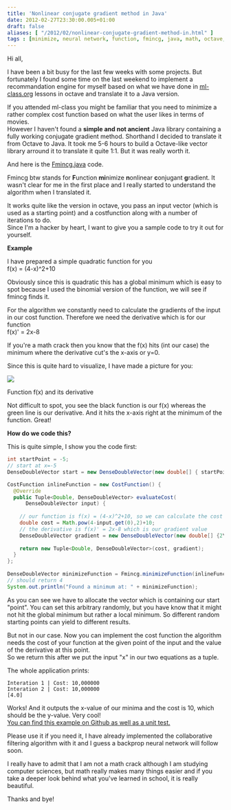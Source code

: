 ```yaml
---
title: 'Nonlinear conjugate gradient method in Java'
date: 2012-02-27T23:30:00.005+01:00
draft: false
aliases: [ "/2012/02/nonlinear-conjugate-gradient-method-in.html" ]
tags : [minimize, neural network, function, fmincg, java, math, octave, recommandation engine]
---
```


Hi all,  
  
I have been a bit busy for the last few weeks with some projects. But fortunately I found some time on the last weekend to implement a recommandation engine for myself based on what we have done in [ml-class.org](http://ml-class.org/) lessons in octave and translate it to a Java version.  
  
If you attended ml-class you might be familiar that you need to minimize a rather complex cost function based on what the user likes in terms of movies.  
However I haven't found a **simple and not ancient** Java library containing a fully working conjugate gradient method. Shorthand I decided to translate it from Octave to Java. It took me 5-6 hours to build a Octave-like vector library arround it to translate it quite 1:1. But it was really worth it.  
  
And here is the [Fmincg.java](https://github.com/thomasjungblut/thomasjungblut-common/blob/master/src/main/java/de/jungblut/math/minimize/Fmincg.java) code.
  
Fmincg btw stands for **F**unction **mi**nimize **n**onlinear **c**onjugant **g**radient. It wasn't clear for me in the first place and I really started to understand the algorithm when I translated it.  
  
It works quite like the version in octave, you pass an input vector (which is used as a starting point) and a costfunction along with a number of iterations to do.  
Since I'm a hacker by heart, I want to give you a sample code to try it out for yourself.  
  
**Example**  
  
I have prepared a simple quadratic function for you  
f(x) = (4-x)^2+10  
  
Obviously since this is quadratic this has a global minimum which is easy to spot because I used the binomial version of the function, we will see if fmincg finds it.  
  
For the algorithm we constantly need to calculate the gradients of the input in our cost function. Therefore we need the derivative which is for our function  
f(x)' = 2x-8  
  
If you're a math crack then you know that the f(x) hits (int our case) the minimum where the derivative cut's the x-axis or y=0.  
  
Since this is quite hard to visualize, I have made a picture for you:  

[![](http://3.bp.blogspot.com/-MG11lpkMb1E/T0wAmw7AGiI/AAAAAAAAAXg/6kn9lnY3I34/s400/graph.png)](http://3.bp.blogspot.com/-MG11lpkMb1E/T0wAmw7AGiI/AAAAAAAAAXg/6kn9lnY3I34/s1600/graph.png)

Function f(x) and its derivative

Not difficult to spot, you see the black function is our f(x) whereas the green line is our derivative. And it hits the x-axis right at the minimum of the function. Great!  
  
**How do we code this?**  
  
This is quite simple, I show you the code first:  
  
```java
int startPoint = -5;  
// start at x=-5  
DenseDoubleVector start = new DenseDoubleVector(new double[] { startPoint });  

CostFunction inlineFunction = new CostFunction() {  
  @Override  
  public Tuple<Double, DenseDoubleVector> evaluateCost(  
      DenseDoubleVector input) {  
      
    // our function is f(x) = (4-x)^2+10, so we can calculate the cost  
    double cost = Math.pow(4-input.get(0),2)+10;  
    // the derivative is f(x)' = 2x-8 which is our gradient value  
    DenseDoubleVector gradient = new DenseDoubleVector(new double[] {2\*input.get(0)-8});  
      
    return new Tuple<Double, DenseDoubleVector>(cost, gradient);  
  }  
};  
  
DenseDoubleVector minimizeFunction = Fmincg.minimizeFunction(inlineFunction, start, 100, true);  
// should return 4  
System.out.println("Found a minimum at: " + minimizeFunction);  
```  

As you can see we have to allocate the vector which is containing our start "point". You can set this arbitrary randomly, but you have know that it might not hit the global minimum but rather a local minimum. So different random starting points can yield to different results.  
  
But not in our case. Now you can implement the cost function the algorithm needs the cost of your function at the given point of the input and the value of the derivative at this point.  
So we return this after we put the input "x" in our two equations as a tuple.  
  
The whole application prints:  
  
```
Interation 1 | Cost: 10,000000  
Interation 2 | Cost: 10,000000  
[4.0]  
```  
Works! And it outputs the x-value of our minima and the cost is 10, which should be the y-value. Very cool!  
[You can find this example on Github as well as a unit test.](https://github.com/thomasjungblut/thomasjungblut-common/blob/master/src/test/java/de/jungblut/math/minimize/FmincgTest.java)  
  
Please use it if you need it, I have already implemented the collaborative filtering algorithm with it and I guess a backprop neural network will follow soon.  
  
I really have to admit that I am not a math crack although I am studying computer sciences, but math really makes many things easier and if you take a deeper look behind what you've learned in school, it is really beautiful.  
  
Thanks and bye!